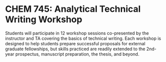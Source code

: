 # CHEM 745: Analytical Technical Writing Workshop

Students will participate in 12 workshop sessions co-presented by the instructor and TA covering the basics of technical writing. Each workshop is designed to help students prepare successful proposals for external graduate fellowships, but skills practiced are readily extended to the 2nd-year prospectus, manuscript preparation, the thesis, and beyond.